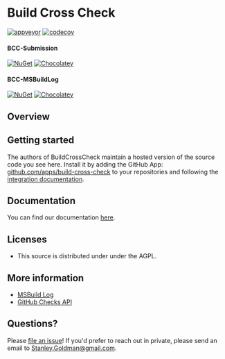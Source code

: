 # Build Cross Check

[![appveyor](https://ci.appveyor.com/api/projects/status/github/justaprogrammer/BuildCrossCheck?svg=true&branch=master)](https://ci.appveyor.com/project/JustAProgrammer/BuildCrossCheck)
[![codecov](https://codecov.io/gh/justaprogrammer/BuildCrossCheck/branch/master/graph/badge.svg)](https://codecov.io/gh/justaprogrammer/BuildCrossCheck)

#### BCC-Submission
[![NuGet](http://img.shields.io/nuget/v/bcc-submission.svg)](https://www.nuget.org/packages/bcc-submission)
[![Chocolatey](https://img.shields.io/chocolatey/v/bcc-submission.svg)](https://chocolatey.org/packages/BCC-Submission)

#### BCC-MSBuildLog
[![NuGet](http://img.shields.io/nuget/v/bcc-msbuildlog.svg)](https://www.nuget.org/packages/bcc-msbuildlog)
[![Chocolatey](https://img.shields.io/chocolatey/v/bcc-msbuildlog.svg)](https://chocolatey.org/packages/BCC-MSBuildLog)

## Overview

## Getting started

The authors of BuildCrossCheck maintain a hosted version of the source code you see here.
Install it by adding the GitHub App: [github.com/apps/build-cross-check](https://github.com/apps/build-cross-check) to your repositories and following the [integration documentation](docs/integrating.md). 

## Documentation

You can find our documentation [here](docs/readme.md).

## Licenses
- This source is distributed under under the AGPL.

## More information
- [MSBuild Log](http://msbuildlog.com/)
- [GitHub Checks API](https://developer.github.com/v3/checks/)

## Questions?

Please [file an issue](https://github.com/justaprogrammer/BuildCrossCheck/issues/new/choose)! If you'd prefer to reach out in private, please send an email to Stanley.Goldman@gmail.com.

